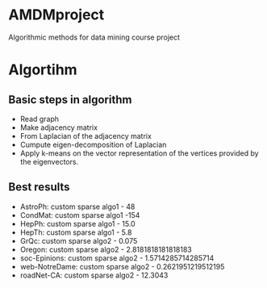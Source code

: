 # AMDMproject
Algorithmic methods for data mining course project


# Algortihm

## Basic steps in algorithm

* Read graph
* Make adjacency matrix
* From Laplacian of the adjacency matrix
* Cumpute eigen-decomposition of Laplacian
* Apply k-means on the vector representation of the vertices provided by the eigenvectors.


## Best results

* AstroPh: custom sparse algo1 - 48
* CondMat: custom sparse algo1 -154
* HepPh: custom sparse algo1 - 15.0
* HepTh: custom sparse algo1 - 5.8
* GrQc: custom sparse algo2 - 0.075
* Oregon: custom sparse algo2 - 2.8181818181818183
* soc-Epinions: custom sparse algo2 - 1.5714285714285714
* web-NotreDame: custom sparse algo2 - 0.2621951219512195
* roadNet-CA: custom sparse algo2 - 12.3043
